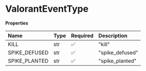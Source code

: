 # ValorantEventType

**Properties**

| Name          | Type | Required | Description     |
| :------------ | :--- | :------- | :-------------- |
| KILL          | str  | ✅       | "kill"          |
| SPIKE_DEFUSED | str  | ✅       | "spike_defused" |
| SPIKE_PLANTED | str  | ✅       | "spike_planted" |

<!-- This file was generated by liblab | https://liblab.com/ -->
